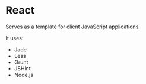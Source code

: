 # React

Serves as a template for client JavaScript applications.

It uses:
* Jade
* Less
* Grunt
* JSHint
* Node.js
